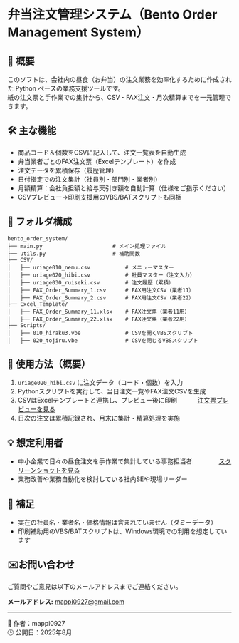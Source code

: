 # 弁当注文管理システム（Bento Order Management System）

## 📌 概要

このソフトは、会社内の昼食（お弁当）の注文業務を効率化するために作成された Python ベースの業務支援ツールです。  
紙の注文票と手作業での集計から、CSV・FAX注文・月次精算までを一元管理できます。

## 🛠 主な機能

- 商品コード＆個数をCSVに記入して、注文一覧表を自動生成
- 弁当業者ごとのFAX注文票（Excelテンプレート）を作成
- 注文データを累積保存（履歴管理）
- 日付指定での注文集計（社員別・部門別・業者別）
- 月額精算：会社負担額と給与天引き額を自動計算（仕様をご指示ください）
- CSVプレビュー→印刷支援用のVBS/BATスクリプトも同梱

## 📁 フォルダ構成
```
bento_order_system/
├── main.py                      # メイン処理ファイル
├── utils.py                     # 補助関数
├── CSV/
│   ├── uriage010_nemu.csv           # メニューマスター
│   ├── uriage020_hibi.csv           # 社員マスター（注文入力）
│   ├── uriage030_ruiseki.csv        # 注文履歴（累積）
│   ├── FAX_Order_Summary_1.csv      # FAX用注文CSV（業者11）
│   ├── FAX_Order_Summary_2.csv      # FAX用注文CSV（業者22）
├── Excel_Template/
│   ├── FAX_Order_Summary_11.xlsx    # FAX注文票（業者11用）
│   ├── FAX_Order_Summary_22.xlsx    # FAX注文票（業者22用）
├── Scripts/
│   ├── 010_hiraku3.vbe              # CSVを開くVBSスクリプト
│   ├── 020_tojiru.vbe               # CSVを閉じるVBSスクリプト
```
## 🔧 使用方法（概要）

1. `uriage020_hibi.csv` に注文データ（コード・個数）を入力  
2. Pythonスクリプトを実行して、当日注文一覧やFAX注文CSVを生成  
3. CSVはExcelテンプレートと連携し、プレビュー後に印刷
　　　[注文票プレビューを見る](docs/050.png)
4. 日次の注文は累積記録され、月末に集計・精算処理を実施

## 💡 想定利用者

- 中小企業で日々の昼食注文を手作業で集計している事務担当者
　　　　[スクリーンショットを見る](docs/030.png)
- 業務改善や業務自動化を検討している社内SEや現場リーダー

## 📌 補足

- 実在の社員名・業者名・価格情報は含まれていません（ダミーデータ）
- 印刷補助用のVBS/BATスクリプトは、Windows環境での利用を想定しています

## ✉️お問い合わせ

ご質問やご意見は以下のメールアドレスまでご連絡ください。

**メールアドレス:** mappi0927@gmail.com

---

👤 作者：mappi0927  
🕒 公開日：2025年8月  

